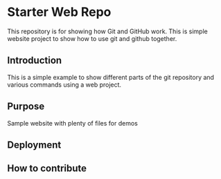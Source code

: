 # Starter Web Repo

This repository is for showing how Git and GitHub work. This is simple website project to show how to use git and github together.

## Introduction

This is a simple example to show different parts of the git repository and various commands using a web project.


## Purpose

Sample website with plenty of files for demos

## Deployment

## How to contribute